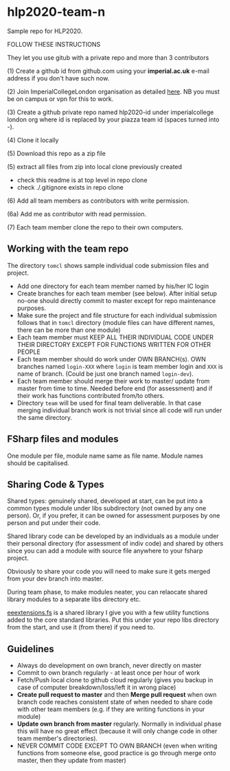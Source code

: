 # hlp2020-team-n

Sample repo for HLP2020.

FOLLOW THESE INSTRUCTIONS

They let you use gitub with a private repo and more than 3 contributors

(1) Create a github id from github.com using your **imperial.ac.uk** e-mail address if you don't have such now.

(2) Join ImperialCollegeLondon organisation as detailed [here](https://www.imperial.ac.uk/admin-services/ict/self-service/research-support/research-support-systems/github/working-with-githubcom/). NB you must be on campus or vpn for this to work.

(3) Create a github private repo named hlp2020-id under imperialcollege london org where id is replaced by your piazza team id (spaces turned into -).

(4) Clone it locally 

(5) Download this repo as a zip file

(5) extract all files from zip into local clone previously created

   - check this readme is at top level in repo clone
   - check ./.gitignore exists in repo clone

(6) Add all team members as contributors with write permission.

(6a) Add me as contributor with read permission.

(7) Each team member clone the repo to their own computers.

## Working with the team repo

The directory `tomcl` shows sample individual code submission files and project.

* Add one directory for each team member named by his/her IC login
* Create branches for each team member (see below). After initial setup no-one should directly commit to master except for repo maintenance purposes.
* Make sure the project and file structure for each individual submission follows that in `tomcl` directory (module files can have different names, there can be more than one module)
* Each team member must KEEP ALL THEIR INDIVIDUAL CODE UNDER THEIR DIRECTORY EXCEPT FOR FUNCTIONS WRITTEN FOR OTHER PEOPLE
* Each team member should do work under OWN BRANCH(s). OWN branches named `login-XXX` where `login` is team member login and `XXX` is name of branch. (Could be just one branch named `login-dev`).
* Each team member should merge their work to master/ update from master from time to time. Needed before end (for assessment) and if their work has functions contributed from/to others.
* Directory `team` will be used for final team deliverable. In that case merging individual branch work is not trivial since all code will run under the same directory.

## FSharp files and modules

One module per file, module name same as file name. Module names should be capitalised.

## Sharing Code & Types

Shared types: genuinely shared, developed at start, can be put into a common types module under libs subdirectory (not owned by any one person). Or, if you prefer, it can be owned for assessment purposes by one person and put under their code.

Shared library code can be developed by an individuals as a module under their personal directory (for assessment of indiv code) and shared by others since you can add a module with source file anywhere to your fsharp project.

Obviously to share your code you will need to make sure it gets merged from your dev branch into master.

During team phase, to make modules neater, you can relaocate shared library modules to a separate libs directory etc.

[eeextensions.fs](https://intranet.ee.ic.ac.uk/t.clarke/hlp/images/eeextensions.zip) is a shared library I give you with a few utility functions added to the core standard libraries. Put this under your repo  libs directory from the start, and use it (from there) if you need to.

## Guidelines

* Always do development on own branch, never directly on master
* Commit to own branch regularly - at least once per hour of work
* Fetch/Push local clone to github cloud regularly (gives you backup in case of computer breakdown/loss/left it in wrong place)
* **Create pull request to master** and then **Merge pull request** when own branch code reaches consistent state of when needed to share code with other team members (e.g. if they are writing functions in your module)
* **Update own branch from master** regularly. Normally in individual phase this will have no great effect (because it will only change code in other team member's directories).
* NEVER COMMIT CODE EXCEPT TO OWN BRANCH (even when writing functions from someone else, good practice is go through merge onto master, then they update from master)
